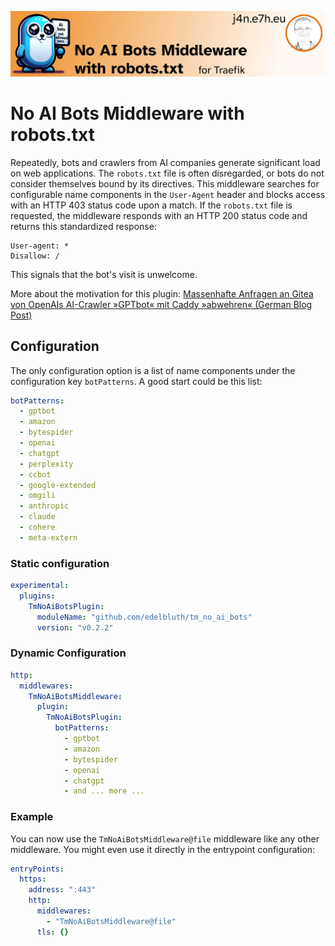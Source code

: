 ![No AI Bots Middleware with robots.txt for Traefik](./.assets/banner.png)

# No AI Bots Middleware with robots.txt

Repeatedly, bots and crawlers from AI companies generate significant load on web
applications. The `robots.txt` file is often disregarded, or bots do not consider
themselves bound by its directives. This middleware searches for configurable name
components in the `User-Agent` header and blocks access with an HTTP 403 status
code upon a match. If the `robots.txt` file is requested, the middleware responds
with an HTTP 200 status code and returns this standardized response:

```text  
User-agent: *  
Disallow: /  
```

This signals that the bot's visit is unwelcome.

More about the motivation for this plugin:
[Massenhafte Anfragen an Gitea von OpenAIs AI-Crawler »GPTbot« mit Caddy »abwehren« (German Blog Post)](https://j4n.e7h.eu/articles/2025-01-19-openai_chatgpt_gitea_vielzahl_requests)

## Configuration

The only configuration option is a list of name components under the configuration
key `botPatterns`. A good start could be this list:

```yaml
botPatterns:
  - gptbot
  - amazon
  - bytespider
  - openai
  - chatgpt
  - perplexity
  - ccbot
  - google-extended
  - omgili
  - anthropic
  - claude
  - cohere
  - meta-extern
```

### Static configuration

```yaml
experimental:
  plugins:
    TmNoAiBotsPlugin:
      moduleName: "github.com/edelbluth/tm_no_ai_bots"
      version: "v0.2.2"
```

### Dynamic Configuration

```yaml
http:
  middlewares:
    TmNoAiBotsMiddleware:
      plugin:
        TmNoAiBotsPlugin:
          botPatterns:
            - gptbot
            - amazon
            - bytespider
            - openai
            - chatgpt
            - and ... more ...
```

### Example

You can now use the `TmNoAiBotsMiddleware@file` middleware like any other
middleware. You might even use it directly in the entrypoint configuration:

```yaml
entryPoints:
  https:
    address: ":443"
    http:
      middlewares:
        - "TmNoAiBotsMiddleware@file"
      tls: {}
```
